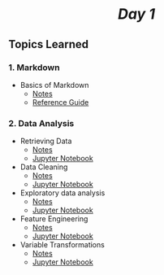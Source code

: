 # <center> *Day 1* </center> 

## Topics Learned
###  1. Markdown
- Basics of Markdown
  - [Notes]()
  - [Reference Guide](https://www.markdownguide.org/basic-syntax/)
  
### 2. Data Analysis
- Retrieving Data
  - [Notes]()
  - [Jupyter Notebook]()
- Data Cleaning
  - [Notes]()
  - [Jupyter Notebook]()
- Exploratory data analysis
  - [Notes]()
  - [Jupyter Notebook]()
- Feature Engineering
  - [Notes]()
  - [Jupyter Notebook]()
- Variable Transformations
  - [Notes]()
  - [Jupyter Notebook]()